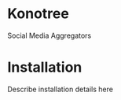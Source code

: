 Konotree
========

Social Media Aggregators

Installation
========

Describe installation details here
